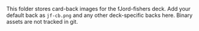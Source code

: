 This folder stores card-back images for the fJord-fishers deck.
Add your default back as `jf-cb.png` and any other deck-specific backs here.
Binary assets are not tracked in git.

